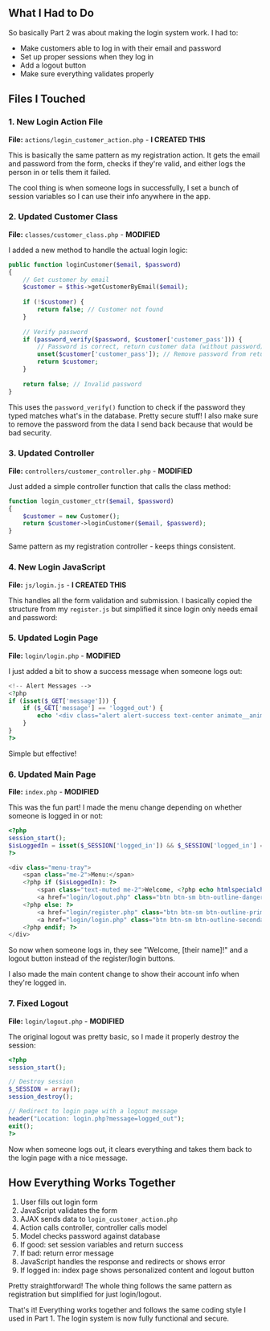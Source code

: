 ## What I Had to Do

So basically Part 2 was about making the login system work. I had to:
- Make customers able to log in with their email and password
- Set up proper sessions when they log in
- Add a logout button 
- Make sure everything validates properly

## Files I Touched

### 1. New Login Action File
**File:** `actions/login_customer_action.php` - **I CREATED THIS**

This is basically the same pattern as my registration action. It gets the email and password from the form, checks if they're valid, and either logs the person in or tells them it failed.

The cool thing is when someone logs in successfully, I set a bunch of session variables so I can use their info anywhere in the app.

### 2. Updated Customer Class
**File:** `classes/customer_class.php` - **MODIFIED**

I added a new method to handle the actual login logic:

```php
public function loginCustomer($email, $password)
{
    // Get customer by email
    $customer = $this->getCustomerByEmail($email);
    
    if (!$customer) {
        return false; // Customer not found
    }
    
    // Verify password
    if (password_verify($password, $customer['customer_pass'])) {
        // Password is correct, return customer data (without password)
        unset($customer['customer_pass']); // Remove password from returned data
        return $customer;
    }
    
    return false; // Invalid password
}
```

This uses the `password_verify()` function to check if the password they typed matches what's in the database. Pretty secure stuff! I also make sure to remove the password from the data I send back because that would be bad security.

### 3. Updated Controller
**File:** `controllers/customer_controller.php` - **MODIFIED**

Just added a simple controller function that calls the class method:

```php
function login_customer_ctr($email, $password)
{
    $customer = new Customer();
    return $customer->loginCustomer($email, $password);
}
```

Same pattern as my registration controller - keeps things consistent.

### 4. New Login JavaScript
**File:** `js/login.js` - **I CREATED THIS**

This handles all the form validation and submission. I basically copied the structure from my `register.js` but simplified it since login only needs email and password:


### 5. Updated Login Page
**File:** `login/login.php` - **MODIFIED**

I just added a bit to show a success message when someone logs out:

```php
<!-- Alert Messages -->
<?php
if (isset($_GET['message'])) {
    if ($_GET['message'] == 'logged_out') {
        echo '<div class="alert alert-success text-center animate__animated animate__fadeIn">You have been logged out successfully!</div>';
    }
}
?>
```
Simple but effective!

### 6. Updated Main Page
**File:** `index.php` - **MODIFIED**

This was the fun part! I made the menu change depending on whether someone is logged in or not:

```php
<?php
session_start();
$isLoggedIn = isset($_SESSION['logged_in']) && $_SESSION['logged_in'] === true;
?>

<div class="menu-tray">
    <span class="me-2">Menu:</span>
    <?php if ($isLoggedIn): ?>
        <span class="text-muted me-2">Welcome, <?php echo htmlspecialchars($_SESSION['name']); ?>!</span>
        <a href="login/logout.php" class="btn btn-sm btn-outline-danger">Logout</a>
    <?php else: ?>
        <a href="login/register.php" class="btn btn-sm btn-outline-primary">Register</a>
        <a href="login/login.php" class="btn btn-sm btn-outline-secondary">Login</a>
    <?php endif; ?>
</div>
```

So now when someone logs in, they see "Welcome, [their name]!" and a logout button instead of the register/login buttons.

I also made the main content change to show their account info when they're logged in.

### 7. Fixed Logout
**File:** `login/logout.php` - **MODIFIED**

The original logout was pretty basic, so I made it properly destroy the session:

```php
<?php
session_start();

// Destroy session
$_SESSION = array();
session_destroy();

// Redirect to login page with a logout message
header("Location: login.php?message=logged_out");
exit();
?>
```

Now when someone logs out, it clears everything and takes them back to the login page with a nice message.


## How Everything Works Together

1. User fills out login form
2. JavaScript validates the form
3. AJAX sends data to `login_customer_action.php`
4. Action calls controller, controller calls model
5. Model checks password against database
6. If good: set session variables and return success
7. If bad: return error message
8. JavaScript handles the response and redirects or shows error
9. If logged in: index page shows personalized content and logout button

Pretty straightforward! The whole thing follows the same pattern as registration but simplified for just login/logout.

That's it! Everything works together and follows the same coding style I used in Part 1. The login system is now fully functional and secure.
